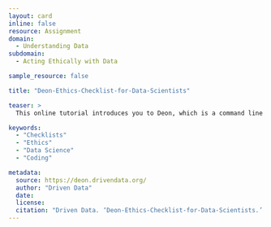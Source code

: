 ```yaml
---
layout: card
inline: false
resource: Assignment
domain:
  - Understanding Data
subdomain:
  - Acting Ethically with Data

sample_resource: false

title: "Deon-Ethics-Checklist-for-Data-Scientists"

teaser: >
  This online tutorial introduces you to Deon, which is a command line tool that generates an ethics checklist to help decide if a data project is ethical. This tutorial explains how one can create a custom checklist or use a default checklist split into different sections based upon the stage of ones project. This tutorial also includes a bibliography of readings about data ethics.

keywords:
  - "Checklists"
  - "Ethics"
  - "Data Science"
  - "Coding"

metadata:
  source: https://deon.drivendata.org/
  author: "Driven Data"
  date: 
  license:
  citation: "Driven Data. ‘Deon-Ethics-Checklist-for-Data-Scientists.’ Data Ethics Repository. https://dataethicsrepository.iaa.ncsu.edu/2023/04/18/data-science-ethics-checklist/. Accessed on 15 July 2024."
---
```

